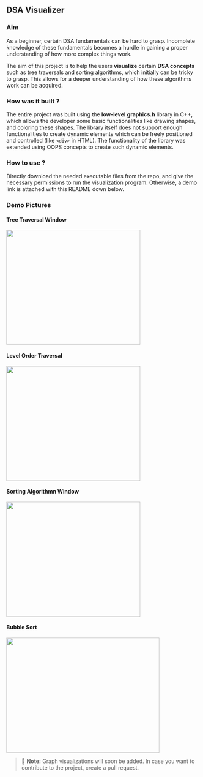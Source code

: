## DSA Visualizer

### Aim
As a beginner, certain DSA fundamentals can be hard to grasp. Incomplete knowledge of these fundamentals becomes a hurdle in gaining a proper understanding of how
more complex things work.

The aim of this project is to help the users **visualize** certain **DSA concepts** such as tree traversals and sorting algorithms, which initially can be tricky
to grasp. This allows for a deeper understanding of how these algorithms work can be acquired. 

### How was it built ?
The entire project was built using the **low-level** **graphics.h** library in C++, which allows the developer some basic functionalities like drawing shapes, and 
coloring these shapes. The library itself does not support enough functionalities to create dynamic elements which can be freely positioned and controlled (like
``<div>`` in HTML). The functionality of the library was extended using OOPS concepts to create such dynamic elements.

### How to use ?
Directly download the needed executable files from the repo, and give the necessary permissions to run the visualization program. Otherwise, a demo link is 
attached with this README down below.

### Demo Pictures
#### Tree Traversal Window
<img src="https://github.com/user-attachments/assets/b970fa95-d1bb-4745-a399-35811079b7dd" width=350 height=300>

#### Level Order Traversal
<img src="https://github.com/user-attachments/assets/eb9979c0-2fac-4d77-87dc-2da2d4dddaea" width=350 height=300>

#### Sorting Algorithmn Window
<img src="https://github.com/user-attachments/assets/2c3800c5-c328-4127-99b9-71dda4059f6e" width=350 height=300>

#### Bubble Sort
<img src="https://github.com/user-attachments/assets/a8a7f3f2-1f0c-4b04-a252-d3dc5d9964ac" width=400 height=300>

> :memo: **Note:** Graph visualizations will soon be added. In case you want to contribute to the project, create a pull request.
